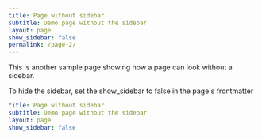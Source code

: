 ```yaml
---
title: Page without sidebar
subtitle: Demo page without the sidebar
layout: page
show_sidebar: false
permalink: /page-2/
---
```


This is another sample page showing how a page can look without a sidebar. 

To hide the sidebar, set the show_sidebar to false in the page's frontmatter

```yml
title: Page without sidebar
subtitle: Demo page without the sidebar
layout: page
show_sidebar: false
```